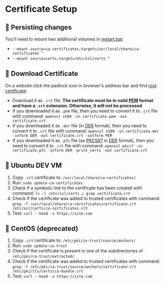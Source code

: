# Certificate Setup

## :pushpin: Persisting changes

You'll need to mount two additional volumes in [restart.bat](../batch-scripts/restart.bat):
* `--mount source=ca-certificates,target=/usr/local/share/ca-certificates ^`
* `--mount source=certs,target=/etc/ssl/certs ^`

## :pushpin: Download Certificate

On a website click the padlock icon in browser's address bar and find [root certificate](https://en.wikipedia.org/wiki/Root_certificate):
   * Download it as `.crt` file. **The certificate must be in valid [PEM](https://en.wikipedia.org/wiki/Privacy-Enhanced_Mail) format and have a `.crt` extension. Otherwise, it will not be processed**
   * If you downloaded it as `.pem` file, then you need to convert it to `.crt` file with command: `openssl x509 -in certificate.pem -out certificate.crt`
   * If you downloaded it as `.der` file (in [DER](https://en.wikipedia.org/wiki/X.690#DER_encoding) format), then you need to convert it to `.crt` file with command: `openssl x509 -in certificate.der -inform DER -out certificate.crt -outform PEM`
   * If you downloaded it as `.p7c` file (as [PKCS#7](https://en.wikipedia.org/wiki/PKCS_7) in [DER](https://en.wikipedia.org/wiki/X.690#DER_encoding) format), then you need to convert it to `.crt` file with command: `openssl pkcs7 -in certificate.p7c -inform DER -print_certs -out certificate.crt`

## :pushpin: Ubuntu DEV VM

1. Copy `.crt` certificate to: `/usr/local/share/ca-certificates/`
2. Run: `sudo update-ca-certificates`
3. Check if a symbolic link to the certificate has been created with command: `ls -l /etc/ssl/certs | grep certificate.crt`
4. Check if the certificate was added to trusted certificates with command: `grep -f /usr/local/share/ca-certificates/certificate.crt /etc/ssl/certs/ca-certificates.crt`
5. Test: `curl --head -v https://site.com`

## :pushpin: CentOS (deprecated)

1. Copy `.crt` certificate to: `/etc/pki/ca-trust/source/anchors/`
2. Run: `sudo update-ca-trust`
3. Check if the certificate is present in one of the subdirectories of `/etc/pki/ca-trust/extracted/`
4. Check if the certificate was added to trusted certificates with command: `grep -f /etc/pki/ca-trust/source/anchors/certificate.crt /etc/pki/tls/certs/ca-bundle.crt`
5. Test: `curl --head -v https://site.com`
